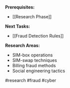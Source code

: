 **Prerequisites:**
- [[Research Phase]]

**Next Tasks:**
- [[Fraud Detection Rules]]

**Research Areas:**
- SIM-box operations
- SIM-swap techniques
- Billing fraud methods
- Social engineering tactics

#research #fraud #cyber